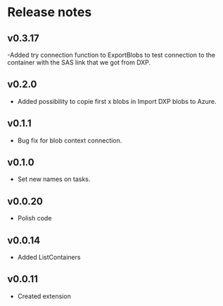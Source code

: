 # Release notes

## v0.3.17
-Added try connection function to ExportBlobs to test connection to the container with the SAS link that we got from DXP.

## v0.2.0
- Added possibility to copie first x blobs in Import DXP blobs to Azure.

## v0.1.1
- Bug fix for blob context connection.

## v0.1.0
- Set new names on tasks.

## v0.0.20
- Polish code

## v0.0.14
- Added ListContainers

## v0.0.11
- Created extension